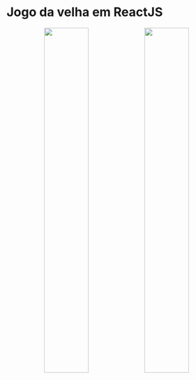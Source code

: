 # Jogo da velha em ReactJS
<p align="center" display="flex">
<img width="45%" src="https://user-images.githubusercontent.com/98707474/211155878-037eeeff-9ebd-4469-9e9b-56f1b9d4026f.png"/>
<img width="45%" src="https://user-images.githubusercontent.com/98707474/211155884-1dbdeb36-cf76-43c5-a53b-09de66e89892.png"/>
</p>
